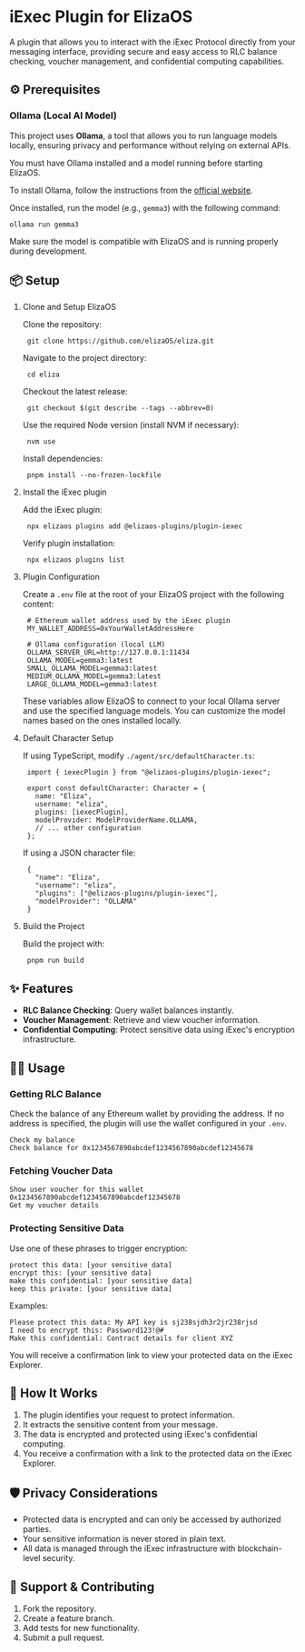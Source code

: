 iExec Plugin for ElizaOS
=========================

A plugin that allows you to interact with the iExec Protocol directly from your messaging interface, providing secure and easy access to RLC balance checking, voucher management, and confidential computing capabilities.

⚙️ Prerequisites
----------------

### Ollama (Local AI Model)

This project uses **Ollama**, a tool that allows you to run language models locally, ensuring privacy and performance without relying on external APIs.

You must have Ollama installed and a model running before starting ElizaOS.

To install Ollama, follow the instructions from the [official website](https://ollama.com/).

Once installed, run the model (e.g., `gemma3`) with the following command:

    ollama run gemma3

Make sure the model is compatible with ElizaOS and is running properly during development.

📦 Setup
--------

1. Clone and Setup ElizaOS

    Clone the repository:

        git clone https://github.com/elizaOS/eliza.git

    Navigate to the project directory:

        cd eliza

    Checkout the latest release:

        git checkout $(git describe --tags --abbrev=0)

    Use the required Node version (install NVM if necessary):

        nvm use

    Install dependencies:

        pnpm install --no-frozen-lockfile

2. Install the iExec plugin

    Add the iExec plugin:

        npx elizaos plugins add @elizaos-plugins/plugin-iexec

    Verify plugin installation:

        npx elizaos plugins list

3. Plugin Configuration

    Create a `.env` file at the root of your ElizaOS project with the following content:

        # Ethereum wallet address used by the iExec plugin
        MY_WALLET_ADDRESS=0xYourWalletAddressHere

        # Ollama configuration (local LLM)
        OLLAMA_SERVER_URL=http://127.0.0.1:11434
        OLLAMA_MODEL=gemma3:latest
        SMALL_OLLAMA_MODEL=gemma3:latest
        MEDIUM_OLLAMA_MODEL=gemma3:latest
        LARGE_OLLAMA_MODEL=gemma3:latest

    These variables allow ElizaOS to connect to your local Ollama server and use the specified language models. You can customize the model names based on the ones installed locally.

4. Default Character Setup

    If using TypeScript, modify `./agent/src/defaultCharacter.ts`:

        import { iexecPlugin } from "@elizaos-plugins/plugin-iexec";

        export const defaultCharacter: Character = {
          name: "Eliza",
          username: "eliza",
          plugins: [iexecPlugin],
          modelProvider: ModelProviderName.OLLAMA,
          // ... other configuration
        };

    If using a JSON character file:

        {
          "name": "Eliza",
          "username": "eliza",
          "plugins": ["@elizaos-plugins/plugin-iexec"],
          "modelProvider": "OLLAMA"
        }

5. Build the Project

    Build the project with:

        pnpm run build

✨ Features
-----------

- **RLC Balance Checking**: Query wallet balances instantly.
- **Voucher Management**: Retrieve and view voucher information.
- **Confidential Computing**: Protect sensitive data using iExec's encryption infrastructure.

🧑‍💻 Usage
----------

### Getting RLC Balance

Check the balance of any Ethereum wallet by providing the address. If no address is specified, the plugin will use the wallet configured in your `.env`.

    Check my balance
    Check balance for 0x1234567890abcdef1234567890abcdef12345678

### Fetching Voucher Data

    Show user voucher for this wallet 0x1234567890abcdef1234567890abcdef12345678
    Get my voucher details

### Protecting Sensitive Data

Use one of these phrases to trigger encryption:

    protect this data: [your sensitive data]
    encrypt this: [your sensitive data]
    make this confidential: [your sensitive data]
    keep this private: [your sensitive data]

Examples:

    Please protect this data: My API key is sj238sjdh3r2jr238rjsd
    I need to encrypt this: Password123!@#
    Make this confidential: Contract details for client XYZ

You will receive a confirmation link to view your protected data on the iExec Explorer.

🔐 How It Works
---------------

1. The plugin identifies your request to protect information.
2. It extracts the sensitive content from your message.
3. The data is encrypted and protected using iExec's confidential computing.
4. You receive a confirmation with a link to the protected data on the iExec Explorer.

🛡️ Privacy Considerations
--------------------------

- Protected data is encrypted and can only be accessed by authorized parties.
- Your sensitive information is never stored in plain text.
- All data is managed through the iExec infrastructure with blockchain-level security.

🤝 Support & Contributing
--------------------------

1. Fork the repository.
2. Create a feature branch.
3. Add tests for new functionality.
4. Submit a pull request.

